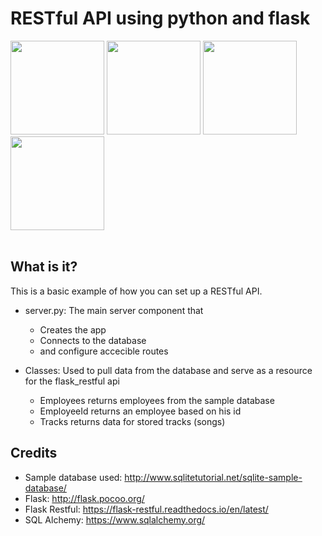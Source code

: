 # RESTful API using python and flask

<div>
  <img src="https://imgur.com/2cOTPr8.png" width="150">
  <img src="https://imgur.com/GAxd0mc.png" width="150">
  <img src="https://imgur.com/MyAUhjI.png" width="150">
  <img src="https://imgur.com/AaMyoVm.png" width="150">
</div>

<br>

## What is it?
This is a basic example of how you can set up a RESTful API.
* server.py: The main server component that
  * Creates the app
  * Connects to the database
  * and configure accecible routes
  
* Classes: Used to pull data from the database and serve as a resource for the flask_restful api
  * Employees returns employees from the sample database
  * EmployeeId returns an employee based on his id
  * Tracks returns data for stored tracks (songs)

## Credits
* Sample database used: http://www.sqlitetutorial.net/sqlite-sample-database/
* Flask: http://flask.pocoo.org/
* Flask Restful: https://flask-restful.readthedocs.io/en/latest/
* SQL Alchemy: https://www.sqlalchemy.org/
